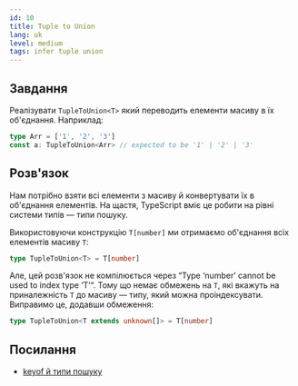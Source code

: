 ```yaml
---
id: 10
title: Tuple to Union
lang: uk
level: medium
tags: infer tuple union
---
```


## Завдання

Реалізувати `TupleToUnion<T>` який переводить елементи масиву в їх об'єднання.
Наприклад:

```typescript
type Arr = ['1', '2', '3']
const a: TupleToUnion<Arr> // expected to be '1' | '2' | '3'
```

## Розв'язок

Нам потрібно взяти всі елементи з масиву й конвертувати їх в об'єднання елементів.
На щастя, TypeScript вміє це робити на рівні системи типів — типи пошуку.

Використовуючи конструкцію `T[number]` ми отримаємо об'єднання всіх елементів масиву `T`:

```typescript
type TupleToUnion<T> = T[number]
```

Але, цей розв'язок не компілюється через “Type ‘number’ cannot be used to index type ‘T’“.
Тому що немає обмежень на `T`, які вкажуть на приналежність `T` до масиву — типу, який можна проіндексувати.
Виправимо це, додавши обмеження:

```typescript
type TupleToUnion<T extends unknown[]> = T[number]
```

## Посилання

- [keyof й типи пошуку](https://www.typescriptlang.org/docs/handbook/release-notes/typescript-2-1.html#keyof-and-lookup-types)
